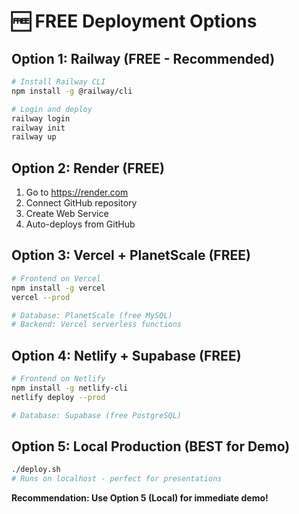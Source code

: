 # 🆓 FREE Deployment Options

## Option 1: Railway (FREE - Recommended)
```bash
# Install Railway CLI
npm install -g @railway/cli

# Login and deploy
railway login
railway init
railway up
```

## Option 2: Render (FREE)
1. Go to https://render.com
2. Connect GitHub repository
3. Create Web Service
4. Auto-deploys from GitHub

## Option 3: Vercel + PlanetScale (FREE)
```bash
# Frontend on Vercel
npm install -g vercel
vercel --prod

# Database: PlanetScale (free MySQL)
# Backend: Vercel serverless functions
```

## Option 4: Netlify + Supabase (FREE)
```bash
# Frontend on Netlify
npm install -g netlify-cli
netlify deploy --prod

# Database: Supabase (free PostgreSQL)
```

## Option 5: Local Production (BEST for Demo)
```bash
./deploy.sh
# Runs on localhost - perfect for presentations
```

**Recommendation: Use Option 5 (Local) for immediate demo!**